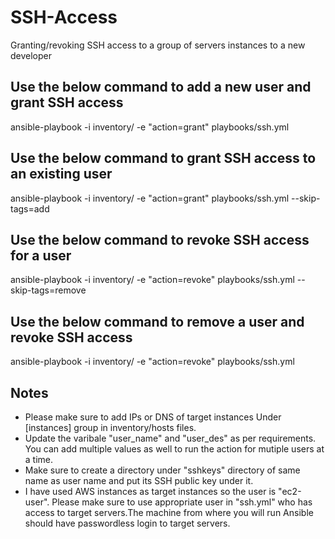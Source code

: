 # SSH-Access
Granting/revoking SSH access to a group of servers instances to a new developer

## Use the below command to add a new user and grant SSH access
ansible-playbook -i inventory/ -e "action=grant" playbooks/ssh.yml

## Use the below command to grant SSH access to an existing user
ansible-playbook -i inventory/ -e "action=grant" playbooks/ssh.yml --skip-tags=add

## Use the below command to revoke SSH access for a user
ansible-playbook -i inventory/ -e "action=revoke" playbooks/ssh.yml --skip-tags=remove

## Use the below command to remove a user and revoke SSH access
ansible-playbook -i inventory/ -e "action=revoke" playbooks/ssh.yml


## Notes
 - Please make sure to add IPs or DNS of target instances Under [instances] group in inventory/hosts files.
 - Update the varibale "user_name" and "user_des" as per requirements. You can add multiple values as well to run the action 
   for mutiple users at a time.
 - Make sure to create a directory under "sshkeys" directory of same name as user name and put its SSH public key under it.
 - I have used AWS instances as target instances so the user is "ec2-user". 
   Please make sure to use appropriate user in "ssh.yml" who has access to target servers.The machine from where you will run Ansible 
   should have passwordless login to target servers.  
